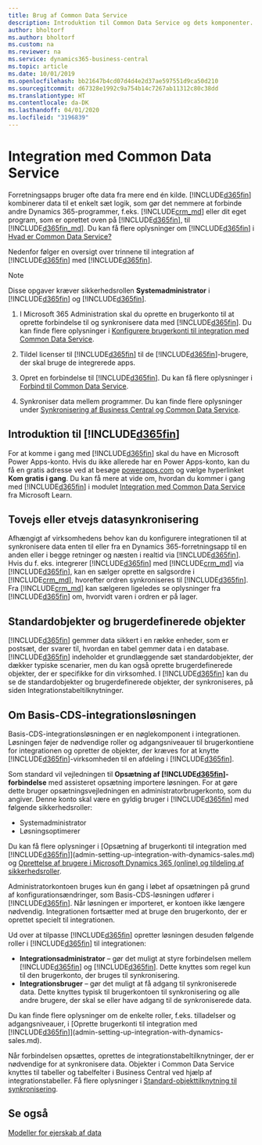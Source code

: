```yaml
---
title: Brug af Common Data Service
description: Introduktion til Common Data Service og dets komponenter.
author: bholtorf
ms.author: bholtorf
ms.custom: na
ms.reviewer: na
ms.service: dynamics365-business-central
ms.topic: article
ms.date: 10/01/2019
ms.openlocfilehash: bb21647b4cd07d4d4e2d37ae597551d9ca50d210
ms.sourcegitcommit: d67328e1992c9a754b14c7267ab11312c80c38dd
ms.translationtype: HT
ms.contentlocale: da-DK
ms.lasthandoff: 04/01/2020
ms.locfileid: "3196839"
---
```

# <a name="integrating-with-common-data-service"></a>Integration med Common Data Service
Forretningsapps bruger ofte data fra mere end én kilde. [!INCLUDE[d365fin](includes/cds_long_md.md)] kombinerer data til et enkelt sæt logik, som gør det nemmere at forbinde andre Dynamics 365-programmer, f.eks. [!INCLUDE[crm_md](includes/crm_md.md)] eller dit eget program, som er oprettet oven på [!INCLUDE[d365fin](includes/cds_long_md.md)], til [!INCLUDE[d365fin_md](includes/d365fin_md.md)]. Du kan få flere oplysninger om [!INCLUDE[d365fin](includes/cds_long_md.md)] i [Hvad er Common Data Service?](https://docs.microsoft.com/powerapps/maker/common-data-service/data-platform-intro)

Nedenfor følger en oversigt over trinnene til integration af [!INCLUDE[d365fin](includes/cds_long_md.md)] med [!INCLUDE[d365fin](includes/d365fin_md.md)].

> [!Note]  
> Disse opgaver kræver sikkerhedsrollen **Systemadministrator** i [!INCLUDE[d365fin](includes/cds_long_md.md)] og [!INCLUDE[d365fin](includes/d365fin_md.md)].  

1. I Microsoft 365 Administration skal du oprette en brugerkonto til at oprette forbindelse til og synkronisere data med [!INCLUDE[d365fin](includes/cds_long_md.md)]. Du kan finde flere oplysninger i [Konfigurere brugerkonti til integration med Common Data Service](admin-setting-up-integration-with-dynamics-sales.md).

2. Tildel licenser til [!INCLUDE[d365fin](includes/cds_long_md.md)] til de [!INCLUDE[d365fin](includes/d365fin_md.md)]-brugere, der skal bruge de integrerede apps.

3. Opret en forbindelse til [!INCLUDE[d365fin](includes/cds_long_md.md)]. Du kan få flere oplysninger i [Forbind til Common Data Service](admin-how-to-set-up-a-dynamics-crm-connection.md).  

4. Synkroniser data mellem programmer. Du kan finde flere oplysninger under [Synkronisering af Business Central og Common Data Service](admin-synchronizing-business-central-and-sales.md). 

## <a name="getting-started-with-d365fin"></a>Introduktion til [!INCLUDE[d365fin](includes/cds_long_md.md)]
For at komme i gang med [!INCLUDE[d365fin](includes/cds_long_md.md)] skal du have en Microsoft Power Apps-konto. Hvis du ikke allerede har en Power Apps-konto, kan du få en gratis adresse ved at besøge [powerapps.com](https://web.powerapps.com/?utm_source=padocs&utm_medium=linkinadoc&utm_campaign=referralsfromdoc) og vælge hyperlinket **Kom gratis i gang**. Du kan få mere at vide om, hvordan du kommer i gang med [!INCLUDE[d365fin](includes/cds_long_md.md)] i modulet [Integration med Common Data Service](https://docs.microsoft.com/learn/modules/get-started-with-powerapps-common-data-service/) fra Microsoft Learn.

## <a name="bi-directional-or-uni-directional-data-synchronization"></a>Tovejs eller etvejs datasynkronisering
Afhængigt af virksomhedens behov kan du konfigurere integrationen til at synkronisere data enten til eller fra en Dynamics 365-forretningsapp til en anden eller i begge retninger og næsten i realtid via [!INCLUDE[d365fin](includes/cds_long_md.md)]. Hvis du f. eks. integrerer [!INCLUDE[d365fin](includes/d365fin_md.md)] med [!INCLUDE[crm_md](includes/crm_md.md)] via [!INCLUDE[d365fin](includes/cds_long_md.md)], kan en sælger oprette en salgsordre i [!INCLUDE[crm_md](includes/crm_md.md)], hvorefter ordren synkroniseres til [!INCLUDE[d365fin](includes/d365fin_md.md)]. Fra [!INCLUDE[crm_md](includes/crm_md.md)] kan sælgeren ligeledes se oplysninger fra [!INCLUDE[d365fin](includes/d365fin_md.md)] om, hvorvidt varen i ordren er på lager. 

## <a name="standard-and-custom-entities"></a>Standardobjekter og brugerdefinerede objekter
[!INCLUDE[d365fin](includes/cds_long_md.md)] gemmer data sikkert i en række enheder, som er postsæt, der svarer til, hvordan en tabel gemmer data i en database. [!INCLUDE[d365fin](includes/cds_long_md.md)] indeholder et grundlæggende sæt standardobjekter, der dækker typiske scenarier, men du kan også oprette brugerdefinerede objekter, der er specifikke for din virksomhed. I [!INCLUDE[d365fin](includes/d365fin_md.md)] kan du se de standardobjekter og brugerdefinerede objekter, der synkroniseres, på siden Integrationstabeltilknytninger.

## <a name="about-the-base-cds-integration-solution"></a>Om Basis-CDS-integrationsløsningen
Basis-CDS-integrationsløsningen er en nøglekomponent i integrationen. Løsningen føjer de nødvendige roller og adgangsniveauer til brugerkontiene for integrationen og opretter de objekter, der kræves for at knytte [!INCLUDE[d365fin](includes/d365fin_md.md)]-virksomheden til en afdeling i [!INCLUDE[d365fin](includes/cds_long_md.md)]. 

Som standard vil vejledningen til **Opsætning af [!INCLUDE[d365fin](includes/cds_long_md.md)]-forbindelse** med assisteret opsætning importere løsningen. For at gøre dette bruger opsætningsvejledningen en administratorbrugerkonto, som du angiver. Denne konto skal være en gyldig bruger i [!INCLUDE[d365fin](includes/cds_long_md.md)] med følgende sikkerhedsroller:

* Systemadministrator  
* Løsningsoptimerer  

Du kan få flere oplysninger i [Opsætning af brugerkonti til integration med [!INCLUDE[d365fin](includes/cds_long_md.md)]](admin-setting-up-integration-with-dynamics-sales.md) og [Oprettelse af brugere i Microsoft Dynamics 365 (online) og tildeling af sikkerhedsroller](/dynamics365/customer-engagement/admin/create-users-assign-online-security-roles.md). 

Administratorkontoen bruges kun én gang i løbet af opsætningen på grund af konfigurationsændringer, som Basis-CDS-løsningen udfører i [!INCLUDE[d365fin](includes/cds_long_md.md)]. Når løsningen er importeret, er kontoen ikke længere nødvendig. Integrationen fortsætter med at bruge den brugerkonto, der er oprettet specielt til integrationen.

Ud over at tilpasse [!INCLUDE[d365fin](includes/cds_long_md.md)] opretter løsningen desuden følgende roller i [!INCLUDE[d365fin](includes/cds_long_md.md)] til integrationen:

* **Integrationsadministrator** – gør det muligt at styre forbindelsen mellem [!INCLUDE[d365fin](includes/d365fin_md.md)] og [!INCLUDE[d365fin](includes/cds_long_md.md)]. Dette knyttes som regel kun til den brugerkonto, der bruges til synkronisering.  
* **Integrationsbruger** – gør det muligt at få adgang til synkroniserede data. Dette knyttes typisk til brugerkontoen til synkronisering og alle andre brugere, der skal se eller have adgang til de synkroniserede data.

Du kan finde flere oplysninger om de enkelte roller, f.eks. tilladelser og adgangsniveauer, i [Oprette brugerkonti til integration med [!INCLUDE[d365fin](includes/cds_long_md.md)]](admin-setting-up-integration-with-dynamics-sales.md).

Når forbindelsen opsættes, oprettes de integrationstabeltilknytninger, der er nødvendige for at synkronisere data. Objekter i Common Data Service knyttes til tabeller og tabelfelter i Business Central ved hjælp af integrationstabeller. Få flere oplysninger i [Standard-objekttilknytning til synkronisering](admin-synchronizing-business-central-and-sales.md#standard-entity-mapping-for-synchronization).

## <a name="see-also"></a>Se også
[Modeller for ejerskab af data](admin-cds-company-concept.md)  
<!--needs to be removed as this is moved to dev-itpro docs[Walkthrough: Customizing an Integration with Common Data Service](docs.microsoft.com/en-us/dynamics365/business-central/dev-itpro/administration/administration-custom-cds-integration) -->



